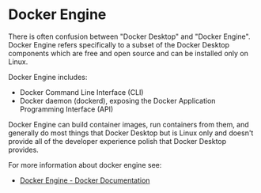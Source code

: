 # Docker Engine

There is often confusion between "Docker Desktop" and "Docker Engine". Docker Engine refers specifically to a subset of the Docker Desktop components which are free and open source and can be installed only on Linux.

Docker Engine includes:

- Docker Command Line Interface (CLI)
- Docker daemon (dockerd), exposing the Docker Application Programming Interface (API)

Docker Engine can build container images, run containers from them, and generally do most things that Docker Desktop but is Linux only and doesn't provide all of the developer experience polish that Docker Desktop provides.

For more information about docker engine see: 

- [Docker Engine - Docker Documentation](https://docs.docker.com/engine/)